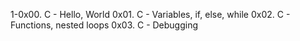 1-0x00. C - Hello, World
0x01. C - Variables, if, else, while
0x02. C - Functions, nested loops
0x03. C - Debugging
